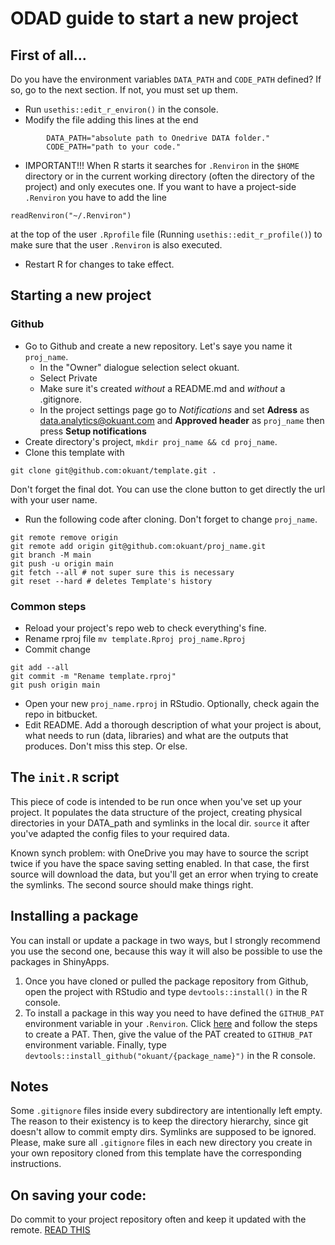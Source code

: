 # ODAD guide to start a new project

## First of all...

Do you have the environment variables `DATA_PATH` and `CODE_PATH` defined? If so, go to the next section. If not, you must set up them.


* Run `usethis::edit_r_environ()` in the console.
* Modify the file adding this lines at the end
```
        DATA_PATH="absolute path to Onedrive DATA folder."
        CODE_PATH="path to your code."
```
* IMPORTANT!!! When R starts it searches for `.Renviron` in the `$HOME` directory or in the current working directory (often the directory of the project) and only executes one. If you want to have a project-side `.Renviron` you have to add the line
```
readRenviron("~/.Renviron")
```
at the top of the user `.Rprofile` file (Running `usethis::edit_r_profile()`) to make sure that the user `.Renviron` is also executed.
* Restart R for changes to take effect.


## Starting a new project

<!---
### Bitbucket 

* Go to Bitbucket and create a new repository. Let's saye you name it `proj_name`.
    * In the "project" dialogue selection select okuant.
Note: in this case, project means "group", all our repositories/projects are under that group.
    * Make sure it's created *without* a README.md and *without* a .gitignore.
* Create directory's project,  `mkdir proj_name && cd proj_name`.
* Clone this template with
```
git clone https://your_user_name@bitbucket.org/okuanters/template.git .
```
Don't forget the final dot. You can use the clone button to get directly the url with your user name.

* Run the following code after cloning. Don't forget to change `proj_name`.
```
git remote remove origin
git remote add origin https://your_user_name@bitbucket.org/okuanters/proj_name.git
git push -u origin master
```
--->

### Github

* Go to Github and create a new repository. Let's saye you name it `proj_name`.
    * In the "Owner" dialogue selection select okuant.
    * Select Private
    * Make sure it's created *without* a README.md and *without* a .gitignore.
    * In the project settings page go to *Notifications* and set **Adress** as data.analytics@okuant.com and **Approved header** as `proj_name` then press **Setup notifications**
* Create directory's project,  `mkdir proj_name && cd proj_name`.
* Clone this template with
```
git clone git@github.com:okuant/template.git .
```
Don't forget the final dot. You can use the clone button to get directly the url with your user name.

* Run the following code after cloning. Don't forget to change `proj_name`.
```
git remote remove origin
git remote add origin git@github.com:okuant/proj_name.git
git branch -M main
git push -u origin main
git fetch --all # not super sure this is necessary
git reset --hard # deletes Template's history
```

### Common steps 

* Reload your project's repo web to check everything's fine.
* Rename rproj file `mv template.Rproj proj_name.Rproj`
* Commit change
```
git add --all
git commit -m "Rename template.rproj"
git push origin main
```
* Open your new `proj_name.rproj` in RStudio. Optionally, check again the repo in bitbucket.
* Edit README. Add a thorough description of what your project is about, what needs to run
(data, libraries) and what are the outputs that produces. Don't miss this step. Or else.

## The `init.R` script

This piece of code is intended to be run once when you've set up your project.
It populates the data structure of the project, creating physical directories in your DATA_path and
symlinks in the local dir.
`source` it after you've adapted the config files to your required data.

Known synch problem: with OneDrive you may have to source the script twice if you have the space saving setting enabled.
In that case, the first source will download the data, but you'll get an error when trying to create the symlinks.
The second source should make things right.

## Installing a package

You can install or update a package in two ways, but I strongly recommend you use the second one, because this way it will also be possible to use the packages in ShinyApps.

1. Once you have cloned or pulled the package repository from Github, open the project with RStudio and type `devtools::install()` in the R console.
2. To install a package in this way you need to have defined the `GITHUB_PAT` environment variable in your `.Renviron`. Click [here](https://docs.github.com/en/authentication/keeping-your-account-and-data-secure/creating-a-personal-access-token) and follow the steps to create a PAT. Then, give the value of the PAT created to `GITHUB_PAT` environment variable. Finally, type `devtools::install_github("okuant/{package_name}")` in the R console.

## Notes
Some `.gitignore` files inside every subdirectory are intentionally left empty.
The reason to their existency is to keep the directory hierarchy, since git doesn't allow to commit empty dirs.
Symlinks are supposed to be ignored.
Please, make sure all `.gitignore` files in each new directory you create in your own repository cloned from this template have the corresponding instructions.

## On saving your code:
Do commit to your project repository often and keep it updated with the remote.
[READ THIS](https://bitbucket.org/okuanters/template/src/master/commits_syle_guide.md)
